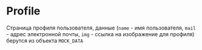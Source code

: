# Profile

Страница профиля пользователя, данные (```name``` - имя пользователя, ```mail``` - адрес электронной почты, ```img``` - ссылка на изображение для профиля) берутся из объекта ```MOCK_DATA```
